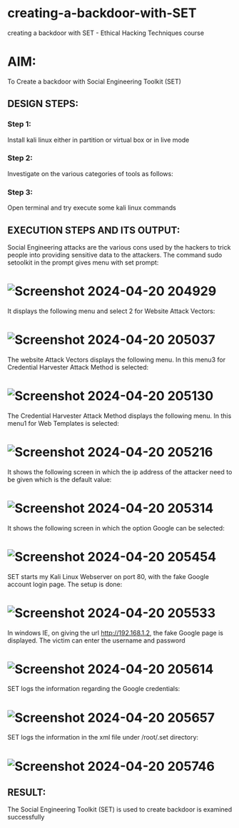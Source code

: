 # creating-a-backdoor-with-SET
creating a backdoor with SET - Ethical Hacking Techniques course

# AIM:
To Create a backdoor with Social Engineering Toolkit (SET)

## DESIGN STEPS:

### Step 1:

Install kali linux either in partition or virtual box or in live mode


### Step 2:

Investigate on the various categories of tools as follows:

### Step 3:

Open terminal and try execute some kali linux commands

## EXECUTION STEPS AND ITS OUTPUT:
Social Engineering attacks are the various cons used by the hackers to trick people into providing sensitive data to the attackers. 
The command sudo setoolkit in the prompt gives menu with set prompt:


# ![Screenshot 2024-04-20 204929](https://github.com/DEEPAK22003907/creating-a-backdoor-with-SET/assets/119404520/ede19572-c7bd-4080-afcb-8748ac3a2531)

It displays the following menu and select 2 for Website Attack Vectors: 

# ![Screenshot 2024-04-20 205037](https://github.com/DEEPAK22003907/creating-a-backdoor-with-SET/assets/119404520/47d59582-0678-4351-8325-a7f11536f114)

The website Attack Vectors displays the following menu. In this menu3 for Credential Harvester Attack Method is selected: 

# ![Screenshot 2024-04-20 205130](https://github.com/DEEPAK22003907/creating-a-backdoor-with-SET/assets/119404520/46e6fd0a-b7ab-48e6-bdef-93cbe22b3959)

The Credential Harvester Attack Method displays the following menu. In this menu1 for Web Templates is selected: 

# ![Screenshot 2024-04-20 205216](https://github.com/DEEPAK22003907/creating-a-backdoor-with-SET/assets/119404520/123ca549-2b90-4b65-9a5a-7b4303e06641)

It shows the following screen in which the ip address of the attacker need to be given which is the default value:

# ![Screenshot 2024-04-20 205314](https://github.com/DEEPAK22003907/creating-a-backdoor-with-SET/assets/119404520/aa25cd1d-1c19-4565-af6a-b71b4c629917)

It shows the following screen in which the option Google can be selected:

# ![Screenshot 2024-04-20 205454](https://github.com/DEEPAK22003907/creating-a-backdoor-with-SET/assets/119404520/851cb131-dca5-4c23-b5ca-241d54086fca)

SET starts my Kali Linux Webserver on port 80, with the fake Google account login page. The setup is done:

# ![Screenshot 2024-04-20 205533](https://github.com/DEEPAK22003907/creating-a-backdoor-with-SET/assets/119404520/e3cc1840-2207-41f2-b81b-74416440134f)

In windows IE, on giving the url http://192.168.1.2, the fake Google page is displayed. The victim can enter the username and password

# ![Screenshot 2024-04-20 205614](https://github.com/DEEPAK22003907/creating-a-backdoor-with-SET/assets/119404520/4a6e98ba-8ccc-4f57-9685-a640606b71be)

SET logs the information regarding the Google credentials:

# ![Screenshot 2024-04-20 205657](https://github.com/DEEPAK22003907/creating-a-backdoor-with-SET/assets/119404520/dfb093b5-d835-4661-b554-5b39d10157e8)

SET logs the information in the xml file under /root/.set directory:

# ![Screenshot 2024-04-20 205746](https://github.com/DEEPAK22003907/creating-a-backdoor-with-SET/assets/119404520/3406e19d-25d0-4c66-9360-b4a7b62b111c)

## RESULT:
The Social Engineering Toolkit (SET) is used to create backdoor is  examined successfully
